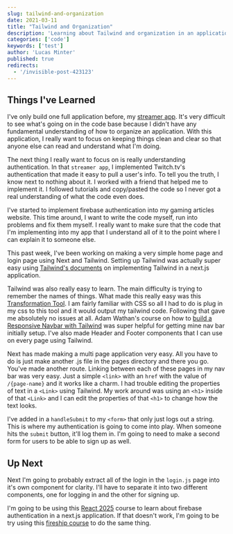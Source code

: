 ```yaml
---
slug: tailwind-and-organization
date: 2021-03-11
title: "Tailwind and Organization"
description: 'Learning about Tailwind and organization in an application'
categories: ['code']
keywords: ['test']
author: 'Lucas Minter'
published: true
redirects:
  - '/invisible-post-423123'
---
```


## Things I've Learned

I've only build one full application before, my [streamer app](https://github.com/lsminter/next-streamer-center). It's very difficult to see what's going on in the code base because I didn't have any fundamental understanding of how to organize an application. With this application, I really want to focus on keeping things clean and clear so that anyone else can read and understand what I'm doing. 

The next thing I really want to focus on is really understanding authentication. In that `streamer app`, I implemented Twitch.tv's authentication that made it easy to pull a user's info. To tell you the truth, I know next to nothing about it. I worked with a friend that helped me to implement it. I followed tutorials and copy/pasted the code so I never got a real understanding of what the code even does. 

I've started to implement firebase authentication into my gaming articles website. This time around, I want to write the code myself, run into problems and fix them myself. I really want to make sure that the code that I'm implementing into my app that I understand all of it to the point where I can explain it to someone else. 

This past week, I've been working on making a very simple home page and login page using Next and Tailwind. Setting up Tailwind was actually super easy using [Tailwind's documents](https://tailwindcss.com/docs/guides/nextjs) on implementing Tailwind in a next.js application. 

Tailwind was also really easy to learn. The main difficulty is trying to remember the names of things. What made this really easy was this [Transformation Tool](https://transform.tools/css-to-tailwind). I am fairly familiar with CSS so all I had to do is plug in my css to this tool and it would output my tailwind code. Following that gave me absolutely no issues at all. Adam Wathan's course on how to [build a Responsive Navbar with Tailwind](https://egghead.io/courses/build-a-responsive-navbar-with-tailwind-4d328a35) was super helpful for getting mine nav bar initially setup. I've also made Header and Footer components that I can use on every page using Tailwind. 

Next has made making a multi page application very easy. All you have to do is just make another .js file in the pages directory and there you go. You've made another route. Linking between each of these pages in my nav bar was very easy. Just a simple `<link>` with an `href` with the value of `/{page-name}` and it works like a charm. I had trouble editing the properties of text in a `<Link>` using Tailwind. My work around was using an `<h1>` inside of that `<Link>` and I can edit the properties of that `<h1>` to change how the text looks.

I've added in a `handleSubmit` to my `<form>` that only just logs out a string. This is where my authentication is going to come into play. When someone hits the `submit` button, it'll log them in. I'm going to need to make a second form for users to be able to sign up as well. 

## Up Next

Next I'm going to probably extract all of the login in the `login.js` page into it's own component for clarity. I'll have to separate it into two different components, one for logging in and the other for signing up. 

I'm going to be using this [React 2025](https://react2025.com/) course to learn about firebase authentication in a next.js application. If that doesn't work, I'm going to be try using this [fireship course](https://fireship.io/courses/react-next-firebase/) to do the same thing.